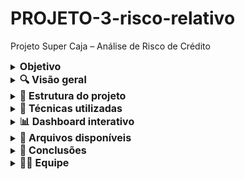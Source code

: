 # PROJETO-3-risco-relativo

Projeto Super Caja – Análise de Risco de Crédito

  </details>
  
  <details>
  <summary><strong style="font-size: 16px;">Objetivo</strong></summary>

Este repositório contém a análise completa do projeto Super Caja, cujo objetivo foi automatizar a avaliação de risco de crédito para um banco fictício, utilizando técnicas de análise de dados, estatística e visualização.

  </details>
  
  <details>
  <summary><strong style="font-size: 16px;">🔍 Visão geral</strong></summary>

Diante do aumento da demanda por crédito e da alta inadimplência, propusemos uma solução baseada em dados para:

- Avaliar o risco de crédito de forma automatizada

- Identificar perfis de risco com base em comportamento financeiro e demográfico

- Apoiar decisões de concessão de crédito com uma métrica objetiva

  </details>
  
  <details>
  <summary><strong style="font-size: 16px;">📁 Estrutura do projeto</strong></summary>

Etapa

Descrição

1. Importação de Dados: Importação e integração no BigQuery das 4 bases fornecidas (CSV)

2. Limpeza dos Dados: Tratamento de nulos, duplicados, padronização de textos e tipos de dados

3. Enriquecimento: Criação de novas variáveis, joins e flags de comportamento

4. Análise Exploratória: Correlações, estatísticas descritivas e agrupamentos

5. Risco Relativo: Cálculo por quartis e criação do score de risco

6. Validação: Matriz de confusão: comparação entre previsão e realidade

7. Visualização: Dashboard interativo no Looker Studio

  </details>
  
  <details>
  <summary><strong style="font-size: 16px;">🧮 Técnicas utilizadas</strong></summary>

- SQL no BigQuery

- Estatística descritiva (média, mediana, desvio padrão, percentis)

- Correlação entre variáveis

- Intervalo interquartil (IQR) para detectar outliers

- Risco relativo por quartis

- Score composto para classificação de inadimplência

- Matriz de confusão para validação do modelo

  </details>
  
  <details>
  <summary><strong style="font-size: 16px;">📊 Dashboard interativo</strong></summary>

🔗 [Acessar o Dashboard no Looker Studio](https://lookerstudio.google.com/s/smYtOy09NWM)

Inclui:

- Scorecards

- Gráficos univariados e bivariados

- Tabelas interativas com destaques visuais

- Filtros por idade, histórico, score, classificação e tipo de empréstimo

  </details>
  
  <details>
  <summary><strong style="font-size: 16px;">🧾 Arquivos disponíveis</strong></summary>

ficha_tecnica.txt: descrição detalhada de todas as etapas

queries.sql: todas as queries utilizadas para limpeza, cálculo e análise

README.md: este arquivo

  </details>
  
  <details>
  <summary><strong style="font-size: 16px;">💬 Conclusões</strong></summary>

Faixas de menor renda e mais jovens concentram maior risco

Score de risco composto foi eficaz para prever inadimplência

Risco relativo por quartil revelou insights de segmentação poderosos

Visualização facilitou a comunicação dos resultados com stakeholders

  </details>
  
  <details>
  <summary><strong style="font-size: 16px;">👩‍💻 Equipe</strong></summary>

Cassia – Analista de Dados | Projeto Super Caja – Bootcamp

